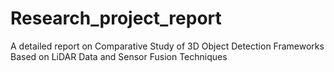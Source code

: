 # Research_project_report
A detailed report on Comparative Study of 3D Object Detection Frameworks Based on LiDAR Data and Sensor Fusion Techniques
